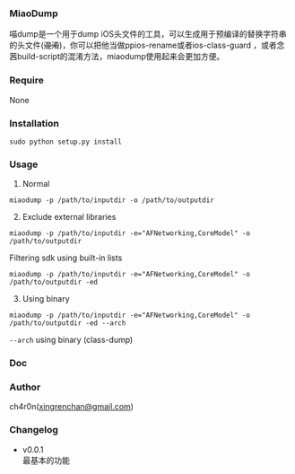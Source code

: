 ### MiaoDump
喵dump是一个用于dump iOS头文件的工具，可以生成用于预编译的替换字符串的头文件(~~混淆~~)，你可以把他当做ppios-rename或者ios-class-guard
，或者念茜build-script的混淆方法，miaodump使用起来会更加方便。


### Require
None


### Installation
```sudo python setup.py install```

### Usage
1. Normal
```
miaodump -p /path/to/inputdir -o /path/to/outputdir
```
2. Exclude external libraries
```
miaodump -p /path/to/inputdir -e="AFNetworking,CoreModel" -o /path/to/outputdir
```
Filtering sdk using built-in lists
```
miaodump -p /path/to/inputdir -e="AFNetworking,CoreModel" -o /path/to/outputdir -ed
```
3. Using binary 
```
miaodump -p /path/to/inputdir -e="AFNetworking,CoreModel" -o /path/to/outputdir -ed --arch
```
`--arch` using binary (class-dump)


### Doc



### Author
ch4r0n(xingrenchan@gmail.com)


### Changelog 
* v0.0.1  
最基本的功能